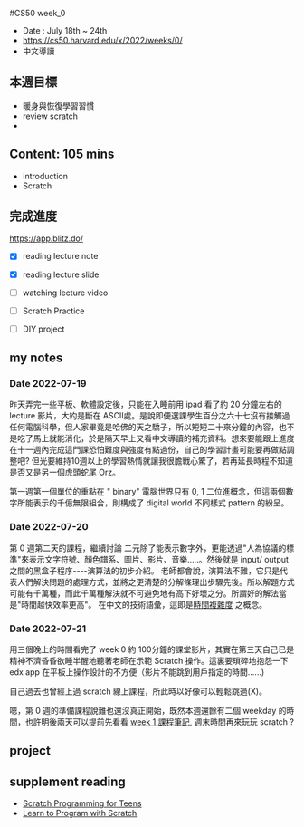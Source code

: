 #CS50 week_0
- Date : July 18th ~ 24th
- https://cs50.harvard.edu/x/2022/weeks/0/
- 中文導讀

## 本週目標
- 暖身與恢復學習習慣
- review scratch
- 

## Content:  105 mins
- introduction
- Scratch


## 完成進度
https://app.blitz.do/

- [x] reading lecture note
- [x] reading lecture slide
- [ ] watching lecture video
- [ ] Scratch Practice
- [ ] DIY project


## my notes
### Date 2022-07-19
昨天弄完一些平板、軟體設定後，只能在入睡前用 ipad 看了約 20 分鐘左右的 lecture 影片，大約是斷在 ASCII處。是說即便選課學生百分之六十七沒有接觸過任何電腦科學，但人家畢竟是哈佛的天之驕子，所以短短二十來分鐘的內容，也不是吃了馬上就能消化，於是隔天早上又看中文導讀的補充資料。想來要能跟上進度在十一週內完成這門課恐怕難度與強度有點過份，自己的學習計畫可能要再做點調整吧? 但光要維持10週以上的學習熱情就讓我很膽戰心驚了，若再延長時程不知道是否又是另一個虎頭蛇尾 Orz。

第一週第一個單位的重點在 " binary" 電腦世界只有 0, 1 二位進概念，但這兩個數字所能表示的千億無限組合，則構成了 digital world 不同樣式 pattern 的紛呈。

### Date 2022-07-20
第 0 週第二天的課程，繼續討論 二元除了能表示數字外，更能透過"人為協議的標準"來表示文字符號、顏色譜系、圖片、影片、音樂.....。然後就是 input/ output 之間的黑盒子程序----演算法的初步介紹。
老師都會說，演算法不難，它只是代表人們解決問題的處理方式，並將之更清楚的分解條理出步驟先後。所以解題方式可能有千萬種，而此千萬種解決就不可避免地有高下好壞之分。所謂好的解法當是"時間越快效率更高"。
在中文的技術語彙，這即是[時間複雜度](https://zh.wikipedia.org/zh-tw/%E6%97%B6%E9%97%B4%E5%A4%8D%E6%9D%82%E5%BA%A6) 之概念。

### Date 2022-07-21
用三個晚上的時間看完了 week 0 約 100分鐘的課堂影片，其實在第三天自己已是精神不濟昏昏欲睡半醒地聽著老師在示範 Scratch 操作。這裏要瑣碎地抱怨一下 edx app 在平板上操作設計的不方便（影片不能跳到用戶指定的時間......)

自己過去也曾經上過 scratch 線上課程，所此時以好像可以輕鬆跳過(X)。

嗯，第 0 週的準備課程說難也還沒真正開始，既然本週還餘有二個 weekday 的時間，也許明後兩天可以提前先看看 [week 1 課程筆記](https://cs50.harvard.edu/x/2022/notes/1/), 週末時間再來玩玩 scratch ?

## project


## supplement reading 
- [Scratch Programming for Teens](https://www.amazon.com/Scratch-Programming-Teens-Jerry-Ford/dp/1598635360)
- [Learn to Program with Scratch](https://www.amazon.com/Learn-Program-Scratch-Introduction-Programming/dp/1593275439/ref=sr_1_1?keywords=Learn+to+Program+with+Scratch&qid=1658124408&s=books&sr=1-1)




